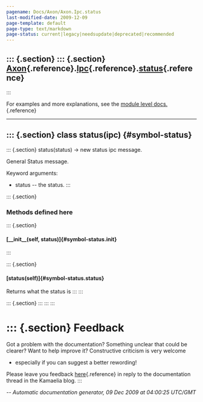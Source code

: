 ```yaml
---
pagename: Docs/Axon/Axon.Ipc.status
last-modified-date: 2009-12-09
page-template: default
page-type: text/markdown
page-status: current|legacy|needsupdate|deprecated|recommended
---
```

::: {.section}
::: {.section}
[Axon](/Docs/Axon/Axon.html){.reference}.[Ipc](/Docs/Axon/Axon.Ipc.html){.reference}.[status](/Docs/Axon/Axon.Ipc.status.html){.reference}
------------------------------------------------------------------------------------------------------------------------------------------
:::

For examples and more explanations, see the [module level
docs.](/Docs/Axon/Axon.Ipc.html){.reference}

------------------------------------------------------------------------

::: {.section}
class status(ipc) {#symbol-status}
-----------------

::: {.section}
status(status) -\> new status ipc message.

General Status message.

Keyword arguments:

-   status \-- the status.
:::

::: {.section}
### Methods defined here

::: {.section}
#### [\_\_init\_\_(self, status)]{#symbol-status.__init__}
:::

::: {.section}
#### [status(self)]{#symbol-status.status}

Returns what the status is
:::
:::

::: {.section}
:::
:::
:::

::: {.section}
Feedback
========

Got a problem with the documentation? Something unclear that could be
clearer? Want to help improve it? Constructive criticism is very welcome
- especially if you can suggest a better rewording!

Please leave you feedback
[here](../../../cgi-bin/blog/blog.cgi?rm=viewpost&nodeid=1142023701){.reference}
in reply to the documentation thread in the Kamaelia blog.
:::

*\-- Automatic documentation generator, 09 Dec 2009 at 04:00:25 UTC/GMT*
